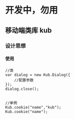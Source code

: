 # 开发中，勿用

## 移动端类库 kub


### 设计思想


#### 使用

```
//类
var dialog = new Kub.Dialog({
    //配置参数
});
dialog.close();


//单例
Kub.cookie("name","kub");
Kub.cookie("name");
```

